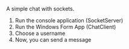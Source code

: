 A simple chat with sockets.
1. Run the console application (SocketServer)
2. Run the Windows Form App (ChatClient)
3. Choose a username
4. Now, you can send a message
